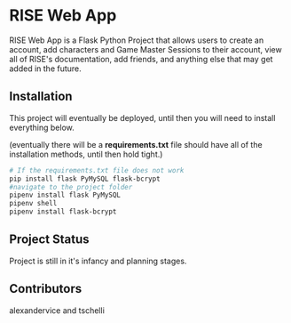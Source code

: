 # RISE Web App

RISE Web App is a Flask Python Project that allows users to create an account, add characters and Game Master Sessions to their account, view all of RISE's documentation, add friends, and anything else that may get added in the future.


## Installation

This project will eventually be deployed, until then you will need to install everything below.

(eventually there will be a  **requirements.txt** file should have all of the installation methods, until then hold tight.)

```bash
# If the requirements.txt file does not work
pip install flask PyMySQL flask-bcrypt
#navigate to the project folder
pipenv install flask PyMySQL
pipenv shell
pipenv install flask-bcrypt
```

## Project Status

Project is still in it's infancy and planning stages.

## Contributors

alexandervice and tschelli